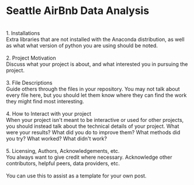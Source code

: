 # Seattle AirBnb Data Analysis
<br>
1. Installations<br>
Extra libraries that are not installed with the Anaconda distribution, as well as what what version of python you are using should be noted.<br>
<br>
2. Project Motivation<br>
Discuss what your project is about, and what interested you in pursuing the project.<br>
<br>
3. File Descriptions<br>
 Guide others through the files in your repository. You may not talk about every file here, but you should let them know where they can find the work they might find most interesting.<br>
 <br>
4. How to Interact with your project<br>
When your project isn't meant to be interactive or used for other projects, you should instead talk about the technical details of your project. What were your results? What did you do to improve them? What methods did you try? What worked? What didn't work?<br>
<br>
5. Licensing, Authors, Acknowledgements, etc.<br>
You always want to give credit where necessary. Acknowledge other contributors, helpful peers, data providers, etc.<br>
<br>
You can use this to assist as a template for your own post.<br>
